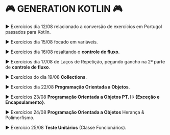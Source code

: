 # 🎮 GENERATION KOTLIN 🎮

▶ Exercícios dia 12/08 relacionado a conversão de exercícios em Portugol passados para Kotlin. 

▶ Exercícios dia 15/08 focado em variáveis. 

▶ Exercícios dia 16/08 resaltando o **controle de fluxo**. 

▶ Exercícios dia 17/08 de Laços de Repetição, pegando gancho na 2ª parte de **controle de fluxo**. 

▶ Exercícios do dia 19/08 **Collections**. 

▶ Exercícios dia 22/08 **Programação Orientada a Objetos**.

▶ Exercícios 23/08 **Programação Orientada a Objetos PT. II: {Exceção e Encapsulamento}**.

▶ Exercícios 24/08 **Programação Orientada a Objetos** Herança & Polimorfismo. 

▶ Exercício 25/08 **Teste Unitários** (Classe Funcionários). 
